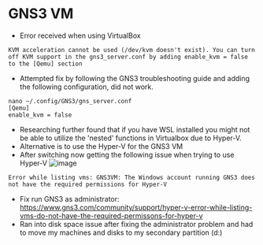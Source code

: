 # GNS3 VM
- Error received when using VirtualBox
```console
KVM acceleration cannot be used (/dev/kvm doesn't exist). You can turn off KVM support in the gns3_server.conf by adding enable_kvm = false to the [Qemu] section
```
- Attempted fix by following the GNS3 troubleshooting guide and adding the following configuration, did not work.
```shell
nano ~/.config/GNS3/gns_server.conf
[Qemu]
enable_kvm = false
```
- Researching further found that if you have WSL installed you might not be able to utilize the 'nested' functions in Virtualbox due to Hyper-V. 
- Alternative is to use the Hyper-V for the GNS3 VM
- After switching now getting the following issue when trying to use Hyper-V
![image](https://github.com/heathdbrown/research/assets/618460/39ea6f1f-a1be-4c87-8528-59cfddd72354)
```console
Error while listing vms: GNS3VM: The Windows account running GNS3 does not have the required permissions for Hyper-V
```
- Fix run GNS3 as administrator: https://www.gns3.com/community/support/hyper-v-error-while-listing-vms-do-not-have-the-required-permissons-for-hyper-v
- Ran into disk space issue after fixing the administrator problem and had to move my machines and disks to my secondary partition (d:\)